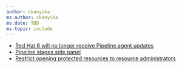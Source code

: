 ```yaml
---
author: ckanyika
ms.author: ckanyika
ms.date: TBD
ms.topic: include
---
```


- [Red Hat 6 will no longer receive Pipeline agent updates](#red-hat-6-will-no-longer-receive-pipeline-agent-updates)
- [Pipeline stages side panel](#pipeline-stages-side-panel)
- [Restrict opening protected resources to resource administrators](#restrict-opening-protected-resources-to-resource-administrators)
